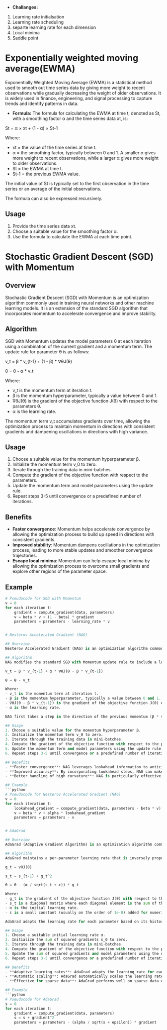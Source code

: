 - **Challanges:** 
1. Learning rate initialsation
2. Learning rate scheduling
3. separte learning rate for each dimension
4. Local minima
5. Saddle point

# Exponentially weighted moving average(EWMA)

Exponentially Weighted Moving Average (EWMA) is a statistical method used to smooth out time series data by giving more weight to recent observations while gradually decreasing the weight of older observations. It is widely used in finance, engineering, and signal processing to capture trends and identify patterns in data.

- **Formula:**
The formula for calculating the EWMA at time t, denoted as St, with a smoothing factor α and the time series data xt, is:

St = α × xt + (1 - α) × St-1

Where:
- xt = the value of the time series at time t.
- α = the smoothing factor, typically between 0 and 1. A smaller α gives more weight to recent observations, while a larger α gives more weight to older observations.
- St = the EWMA at time t.
- St-1 = the previous EWMA value.

The initial value of St is typically set to the first observation in the time series or an average of the initial observations.

The formula can also be expressed recursively.

## Usage
1. Provide the time series data xt.
2. Choose a suitable value for the smoothing factor α.
3. Use the formula to calculate the EWMA at each time point.

# Stochastic Gradient Descent (SGD) with Momentum

## Overview
Stochastic Gradient Descent (SGD) with Momentum is an optimization algorithm commonly used in training neural networks and other machine learning models. It is an extension of the standard SGD algorithm that incorporates momentum to accelerate convergence and improve stability.

## Algorithm
SGD with Momentum updates the model parameters θ at each iteration using a combination of the current gradient and a momentum term. The update rule for parameter θ is as follows:

v_t = β * v_{t-1} + (1 - β) * ∇θJ(θ)

θ = θ - α * v_t

Where:
- v_t is the momentum term at iteration t.
- β is the momentum hyperparameter, typically a value between 0 and 1.
- ∇θJ(θ) is the gradient of the objective function J(θ) with respect to the parameters θ.
- α is the learning rate.

The momentum term v_t accumulates gradients over time, allowing the optimization process to maintain momentum in directions with consistent gradients and dampening oscillations in directions with high variance.

## Usage
1. Choose a suitable value for the momentum hyperparameter β.
2. Initialize the momentum term v_0 to zero.
3. Iterate through the training data in mini-batches.
4. Compute the gradient of the objective function with respect to the parameters.
5. Update the momentum term and model parameters using the update rule.
6. Repeat steps 3-5 until convergence or a predefined number of iterations.

## Benefits
- **Faster convergence**: Momentum helps accelerate convergence by allowing the optimization process to build up speed in directions with consistent gradients.
- **Improved stability**: Momentum dampens oscillations in the optimization process, leading to more stable updates and smoother convergence trajectories.
- **Escape local minima**: Momentum can help escape local minima by allowing the optimization process to overcome small gradients and explore other regions of the parameter space.

## Example
```python
# Pseudocode for SGD with Momentum
v = 0
for each iteration t:
    gradient = compute_gradient(data, parameters)
    v = beta * v + (1 - beta) * gradient
    parameters = parameters - learning_rate * v


# Nesterov Accelerated Gradient (NAG)

## Overview
Nesterov Accelerated Gradient (NAG) is an optimization algorithm commonly used in training neural networks and other machine learning models. It is an extension of SGD with Momentum that aims to further improve convergence speed and accuracy by taking into account future gradient information.

## Algorithm
NAG modifies the standard SGD with Momentum update rule to include a lookahead step, where the gradient is evaluated ahead in the direction of the momentum. The update rule for parameter θ is as follows:

v_t = β * v_{t-1} + α * ∇θJ(θ - β * v_{t-1})

θ = θ - v_t

Where:
- v_t is the momentum term at iteration t.
- β is the momentum hyperparameter, typically a value between 0 and 1.
- ∇θJ(θ - β * v_{t-1}) is the gradient of the objective function J(θ) evaluated at the lookahead point.
- α is the learning rate.

NAG first takes a step in the direction of the previous momentum (β * v_{t-1}) and then updates the momentum term and model parameters using the gradient evaluated at this lookahead point. This lookahead step helps NAG to better anticipate the next update and improves convergence.

## Usage
1. Choose a suitable value for the momentum hyperparameter β.
2. Initialize the momentum term v_0 to zero.
3. Iterate through the training data in mini-batches.
4. Compute the gradient of the objective function with respect to the parameters at the lookahead point.
5. Update the momentum term and model parameters using the update rule.
6. Repeat steps 3-5 until convergence or a predefined number of iterations.

## Benefits
- **Faster convergence**: NAG leverages lookahead information to anticipate future updates, leading to faster convergence compared to standard SGD with Momentum.
- **Improved accuracy**: By incorporating lookahead steps, NAG can make more informed updates and achieve higher accuracy on the objective function.
- **Better handling of high curvature**: NAG is particularly effective in scenarios with high curvature or sharp turns in the optimization landscape, where standard SGD with Momentum may struggle.

## Example
```python
# Pseudocode for Nesterov Accelerated Gradient (NAG)
v = 0
for each iteration t:
    lookahead_gradient = compute_gradient(data, parameters - beta * v)
    v = beta * v + alpha * lookahead_gradient
    parameters = parameters - v


# AdaGrad

## Overview
AdaGrad (Adaptive Gradient Algorithm) is an optimization algorithm commonly used in training neural networks and other machine learning models. It adapts the learning rate for each parameter based on the historical gradients, allowing for larger updates for infrequent parameters and smaller updates for frequent parameters.

## Algorithm
AdaGrad maintains a per-parameter learning rate that is inversely proportional to the square root of the sum of squared gradients for that parameter up to the current iteration. The update rule for parameter θ is as follows:

g_t = ∇θJ(θ)

s_t = s_{t-1} + g_t^2

θ = θ - (α / sqrt(s_t + ε)) * g_t

Where:
- g_t is the gradient of the objective function J(θ) with respect to the parameters θ at iteration t.
- s_t is a diagonal matrix where each diagonal element is the sum of the squared gradients up to iteration t.
- α is the initial learning rate.
- ε is a small constant (usually on the order of 1e-8) added for numerical stability.

AdaGrad adapts the learning rate for each parameter based on its historical gradients. Parameters with larger gradients will have smaller effective learning rates, while parameters with smaller gradients will have larger effective learning rates. This allows AdaGrad to automatically adjust the learning rate to the specific requirements of each parameter during training.

## Usage
1. Choose a suitable initial learning rate α.
2. Initialize the sum of squared gradients s_0 to zero.
3. Iterate through the training data in mini-batches.
4. Compute the gradient of the objective function with respect to the parameters.
5. Update the sum of squared gradients and model parameters using the update rule.
6. Repeat steps 3-5 until convergence or a predefined number of iterations.

## Benefits
- **Adaptive learning rates**: AdaGrad adapts the learning rate for each parameter based on its historical gradients, allowing for larger updates for infrequent parameters and smaller updates for frequent parameters.
- **Automatic scaling**: AdaGrad automatically scales the learning rates based on the gradients, eliminating the need for manual tuning of learning rates.
- **Effective for sparse data**: AdaGrad performs well on sparse data where certain features have infrequent updates, as it adapts the learning rates based on the frequency of parameter updates.

## Example
```python
# Pseudocode for AdaGrad
s = 0
for each iteration t:
    gradient = compute_gradient(data, parameters)
    s = s + gradient^2
    parameters = parameters - (alpha / sqrt(s + epsilon)) * gradient
